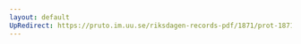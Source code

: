 ```yaml
---
layout: default
UpRedirect: https://pruto.im.uu.se/riksdagen-records-pdf/1871/prot-1871--fk--218/prot-1871--fk--218_004.pdf
---
```

